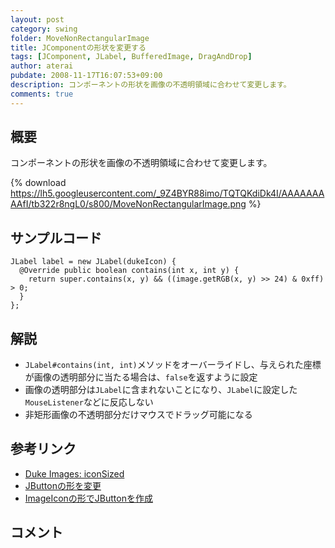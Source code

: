 ```yaml
---
layout: post
category: swing
folder: MoveNonRectangularImage
title: JComponentの形状を変更する
tags: [JComponent, JLabel, BufferedImage, DragAndDrop]
author: aterai
pubdate: 2008-11-17T16:07:53+09:00
description: コンポーネントの形状を画像の不透明領域に合わせて変更します。
comments: true
---
```

## 概要
コンポーネントの形状を画像の不透明領域に合わせて変更します。

{% download https://lh5.googleusercontent.com/_9Z4BYR88imo/TQTQKdiDk4I/AAAAAAAAAfI/tb322r8ngL0/s800/MoveNonRectangularImage.png %}

## サンプルコード
<pre class="prettyprint"><code>JLabel label = new JLabel(dukeIcon) {
  @Override public boolean contains(int x, int y) {
    return super.contains(x, y) &amp;&amp; ((image.getRGB(x, y) &gt;&gt; 24) &amp; 0xff) &gt; 0;
  }
};
</code></pre>

## 解説
- `JLabel#contains(int, int)`メソッドをオーバーライドし、与えられた座標が画像の透明部分に当たる場合は、`false`を返すように設定
- 画像の透明部分は`JLabel`に含まれないことになり、`JLabel`に設定した`MouseListener`などに反応しない
- 非矩形画像の不透明部分だけマウスでドラッグ可能になる

<!-- dummy comment line for breaking list -->

## 参考リンク
- [Duke Images: iconSized](http://duke.kenai.com/iconSized/index.html)
- [JButtonの形を変更](http://terai.xrea.jp/Swing/RoundButton.html)
- [ImageIconの形でJButtonを作成](http://terai.xrea.jp/Swing/RoundImageButton.html)

<!-- dummy comment line for breaking list -->

## コメント
